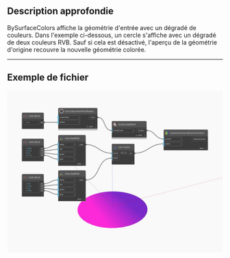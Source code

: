 ## Description approfondie
BySurfaceColors affiche la géométrie d'entrée avec un dégradé de couleurs. Dans l'exemple ci-dessous, un cercle s'affiche avec un dégradé de deux couleurs RVB. Sauf si cela est désactivé, l'aperçu de la géométrie d'origine recouvre la nouvelle géométrie colorée.
___
## Exemple de fichier

![BySurfaceColors](./Modifiers.GeometryColor.BySurfaceColors_img.jpg)

